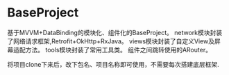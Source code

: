 # BaseProject
基于MVVM+DataBinding的模块化、组件化的BaseProject。
network模块封装了网络请求框架,Retrofit+OkHttp+RxJava。
views模块封装了自定义View及屏幕适配方法。
tools模块封装了常用工具类。
组件之间跳转使用的ARouter。

将项目clone下来后，改下包名、项目名称即可使用，不需要每次搭建底层框架.
